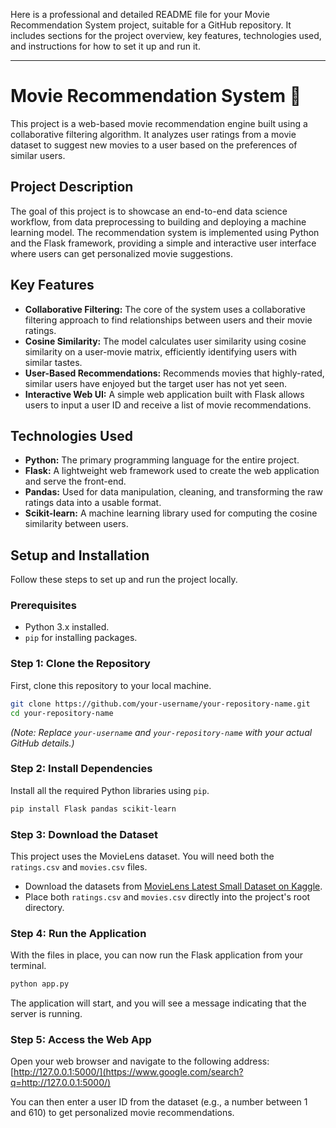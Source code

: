 Here is a professional and detailed README file for your Movie Recommendation System project, suitable for a GitHub repository. It includes sections for the project overview, key features, technologies used, and instructions for how to set it up and run it.

-----

# Movie Recommendation System 🍿

This project is a web-based movie recommendation engine built using a collaborative filtering algorithm. It analyzes user ratings from a movie dataset to suggest new movies to a user based on the preferences of similar users.

## **Project Description**

The goal of this project is to showcase an end-to-end data science workflow, from data preprocessing to building and deploying a machine learning model. The recommendation system is implemented using Python and the Flask framework, providing a simple and interactive user interface where users can get personalized movie suggestions.

## **Key Features**

  * **Collaborative Filtering:** The core of the system uses a collaborative filtering approach to find relationships between users and their movie ratings.
  * **Cosine Similarity:** The model calculates user similarity using cosine similarity on a user-movie matrix, efficiently identifying users with similar tastes.
  * **User-Based Recommendations:** Recommends movies that highly-rated, similar users have enjoyed but the target user has not yet seen.
  * **Interactive Web UI:** A simple web application built with Flask allows users to input a user ID and receive a list of movie recommendations.

## **Technologies Used**

  * **Python:** The primary programming language for the entire project.
  * **Flask:** A lightweight web framework used to create the web application and serve the front-end.
  * **Pandas:** Used for data manipulation, cleaning, and transforming the raw ratings data into a usable format.
  * **Scikit-learn:** A machine learning library used for computing the cosine similarity between users.

## **Setup and Installation**

Follow these steps to set up and run the project locally.

### **Prerequisites**

  * Python 3.x installed.
  * `pip` for installing packages.

### **Step 1: Clone the Repository**

First, clone this repository to your local machine.

```bash
git clone https://github.com/your-username/your-repository-name.git
cd your-repository-name
```

*(Note: Replace `your-username` and `your-repository-name` with your actual GitHub details.)*

### **Step 2: Install Dependencies**

Install all the required Python libraries using `pip`.

```bash
pip install Flask pandas scikit-learn
```

### **Step 3: Download the Dataset**

This project uses the MovieLens dataset. You will need both the `ratings.csv` and `movies.csv` files.

  * Download the datasets from [MovieLens Latest Small Dataset on Kaggle](https://www.kaggle.com/datasets/shubhammehta21/movie-lens-small-latest-dataset).
  * Place both `ratings.csv` and `movies.csv` directly into the project's root directory.

### **Step 4: Run the Application**

With the files in place, you can now run the Flask application from your terminal.

```bash
python app.py
```

The application will start, and you will see a message indicating that the server is running.

### **Step 5: Access the Web App**

Open your web browser and navigate to the following address:
[http://127.0.0.1:5000/](https://www.google.com/search?q=http://127.0.0.1:5000/)

You can then enter a user ID from the dataset (e.g., a number between 1 and 610) to get personalized movie recommendations.
